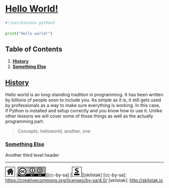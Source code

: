 # [Hello World!](/README.md)

```python
#!/usr/bin/env python3

print("Hello world!")
```

## Table of Contents

1. [**History**](#history)
 1. [**Something Else**](#something-else)

## [History](#table-of-contents)

Hello world is an long-standing tradition in programming. It has been
written by billions of people soon to include you. As simple as it is,
it still gets used by professionals as a way to make sure everything
is working. In this case, if Python is installed and setup correctly
and you know how to use it. Unlike other lessons we will cover some of
those things as well as the actually programming part.

> Concepts: helloworld, another,
> one

### [Something Else](#table-of-contents)

Another third level header

---
[![home](/assets/home-bw.png)](/README.md)
[![cc-by-sa](/assets/cc-by-sa.png)][cc-by-sa]
[![skilstak](/assets/skilstak-logo-bw.png)][skilstak]
[cc-by-sa]: https://creativecommons.org/licenses/by-sa/4.0/
[skilstak]: http://skilstak.io

